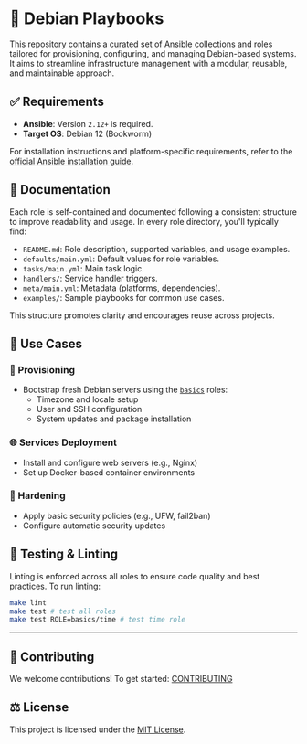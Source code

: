 # 🐧 Debian Playbooks

This repository contains a curated set of Ansible collections and roles tailored for provisioning, configuring, and managing Debian-based systems. It aims to streamline infrastructure management with a modular, reusable, and maintainable approach.

## ✅ Requirements

- **Ansible**: Version `2.12+` is required.
- **Target OS**: Debian 12 (Bookworm)

For installation instructions and platform-specific requirements, refer to the [official Ansible installation guide](https://docs.ansible.com/ansible/latest/installation_guide/intro_installation.html).

## 📘 Documentation

Each role is self-contained and documented following a consistent structure to improve readability and usage. In every role directory, you'll typically find:

- `README.md`: Role description, supported variables, and usage examples.
- `defaults/main.yml`: Default values for role variables.
- `tasks/main.yml`: Main task logic.
- `handlers/`: Service handler triggers.
- `meta/main.yml`: Metadata (platforms, dependencies).
- `examples/`: Sample playbooks for common use cases.

This structure promotes clarity and encourages reuse across projects.

## 🚀 Use Cases

### 🔧 Provisioning
- Bootstrap fresh Debian servers using the [`basics`](./collections/ansible_collections/h33n0k/basics/README.md) roles:
  - Timezone and locale setup
  - User and SSH configuration
  - System updates and package installation

### 🌐 Services Deployment
- Install and configure web servers (e.g., Nginx)
- Set up Docker-based container environments

### 🔐 Hardening
- Apply basic security policies (e.g., UFW, fail2ban)
- Configure automatic security updates

## 🧪 Testing & Linting

Linting is enforced across all roles to ensure code quality and best practices. To run linting:

```bash
make lint
make test # test all roles
make test ROLE=basics/time # test time role
```

---

## 🔬 Contributing
We welcome contributions! To get started: [CONTRIBUTING](./CONTRIBUTING.md)

## ⚖️ License
This project is licensed under the [MIT License](./LICENSE).
